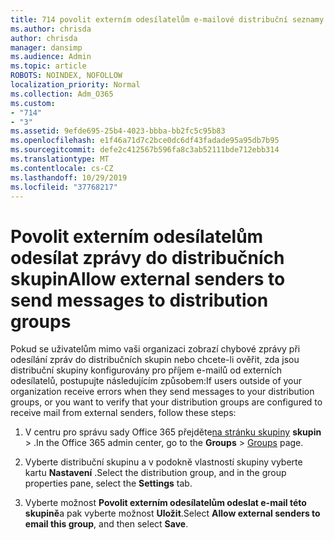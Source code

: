 ```yaml
---
title: 714 povolit externím odesílatelům e-mailové distribuční seznamy
ms.author: chrisda
author: chrisda
manager: dansimp
ms.audience: Admin
ms.topic: article
ROBOTS: NOINDEX, NOFOLLOW
localization_priority: Normal
ms.collection: Adm_O365
ms.custom:
- "714"
- "3"
ms.assetid: 9efde695-25b4-4023-bbba-bb2fc5c95b83
ms.openlocfilehash: e1f46a71d7c2bce0dc6df43fadade95a95db7b95
ms.sourcegitcommit: defe2c412567b596fa8c3ab52111bde712ebb314
ms.translationtype: MT
ms.contentlocale: cs-CZ
ms.lasthandoff: 10/29/2019
ms.locfileid: "37768217"
---
```

# <a name="allow-external-senders-to-send-messages-to-distribution-groups"></a><span data-ttu-id="bdb2f-102">Povolit externím odesílatelům odesílat zprávy do distribučních skupin</span><span class="sxs-lookup"><span data-stu-id="bdb2f-102">Allow external senders to send messages to distribution groups</span></span>

<span data-ttu-id="bdb2f-103">Pokud se uživatelům mimo vaši organizaci zobrazí chybové zprávy při odesílání zpráv do distribučních skupin nebo chcete-li ověřit, zda jsou distribuční skupiny konfigurovány pro příjem e-mailů od externích odesílatelů, postupujte následujícím způsobem:</span><span class="sxs-lookup"><span data-stu-id="bdb2f-103">If users outside of your organization receive errors when they send messages to your distribution groups, or you want to verify that your distribution groups are configured to receive mail from external senders, follow these steps:</span></span>

1. <span data-ttu-id="bdb2f-104">V centru pro správu sady Office 365 přejděte[na stránku skupiny](https://portal.office.com/adminportal/home#/groups) **skupin** > .</span><span class="sxs-lookup"><span data-stu-id="bdb2f-104">In the Office 365 admin center, go to the **Groups** > [Groups](https://portal.office.com/adminportal/home#/groups) page.</span></span>  

2. <span data-ttu-id="bdb2f-105">Vyberte distribuční skupinu a v podokně vlastností skupiny vyberte kartu **Nastavení** .</span><span class="sxs-lookup"><span data-stu-id="bdb2f-105">Select the distribution group, and in the group properties pane, select the **Settings** tab.</span></span>

3. <span data-ttu-id="bdb2f-106">Vyberte možnost **Povolit externím odesílatelům odeslat e-mail této skupině**a pak vyberte možnost **Uložit**.</span><span class="sxs-lookup"><span data-stu-id="bdb2f-106">Select **Allow external senders to email this group**, and then select **Save**.</span></span>
